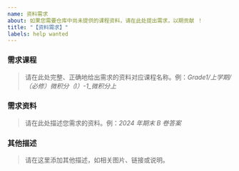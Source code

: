 ```yaml
---
name: 资料需求
about: 如果您需要仓库中尚未提供的课程资料，请在此处提出需求，以期贡献 ！
title: "【资料需求】"
labels: help wanted
---
```


### 需求课程

> 请在此处完整、正确地给出需求的资料对应课程名称。例：*Grade1/上学期/（必修）微积分（Ⅰ）-1_微积分上*



### 需求资料

> 请在此处描述您需求的资料。例：*2024 年期末 B 卷答案*



### 其他描述

> 请在这里添加其他描述，如相关图片、链接或说明。
